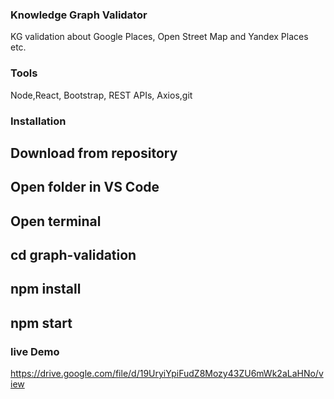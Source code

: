 ### Knowledge Graph Validator

KG validation about Google Places, Open Street Map and Yandex Places etc.

### Tools

Node,React, Bootstrap, REST APIs, Axios,git

### Installation

## Download from repository

## Open folder in VS Code

## Open terminal

## cd graph-validation

## npm install

## npm start


### live Demo

https://drive.google.com/file/d/19UryiYpiFudZ8Mozy43ZU6mWk2aLaHNo/view
